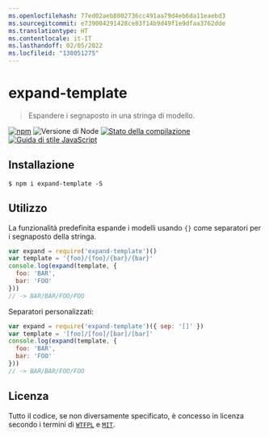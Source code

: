 ```yaml
---
ms.openlocfilehash: 77ed02aeb8002736cc491aa79d4eb6da11eaebd3
ms.sourcegitcommit: e739004291428ce83f14b9d49f1e9dfaa3762dde
ms.translationtype: HT
ms.contentlocale: it-IT
ms.lasthandoff: 02/05/2022
ms.locfileid: "138051275"
---
```

# <a name="expand-template"></a>expand-template

> Espandere i segnaposto in una stringa di modello.

[![npm](https://img.shields.io/npm/v/expand-template.svg)](https://www.npmjs.com/package/expand-template)
![Versione di Node](https://img.shields.io/node/v/expand-template.svg)
[![Stato della compilazione](https://travis-ci.org/ralphtheninja/expand-template.svg?branch=master)](https://travis-ci.org/ralphtheninja/expand-template)
[![Guida di stile JavaScript](https://img.shields.io/badge/code_style-standard-brightgreen.svg)](https://standardjs.com)

## <a name="install"></a>Installazione

```
$ npm i expand-template -S
```

## <a name="usage"></a>Utilizzo

La funzionalità predefinita espande i modelli usando `{}` come separatori per i segnaposto della stringa.

```js
var expand = require('expand-template')()
var template = '{foo}/{foo}/{bar}/{bar}'
console.log(expand(template, {
  foo: 'BAR',
  bar: 'FOO'
}))
// -> BAR/BAR/FOO/FOO
```

Separatori personalizzati:

```js
var expand = require('expand-template')({ sep: '[]' })
var template = '[foo]/[foo]/[bar]/[bar]'
console.log(expand(template, {
  foo: 'BAR',
  bar: 'FOO'
}))
// -> BAR/BAR/FOO/FOO
```

## <a name="license"></a>Licenza
Tutto il codice, se non diversamente specificato, è concesso in licenza secondo i termini di [`WTFPL`](http://www.wtfpl.net/txt/copying/) e [`MIT`](https://opensource.org/licenses/MIT).
